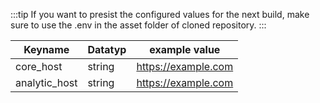 :::tip
If you want to presist the configured values for the next build, make sure to use the .env in the asset folder of cloned repository.
:::

Keyname | Datatyp | example value | 
--- | --- | --- |
core_host | string | https://example.com |
analytic_host | string | https://example.com |